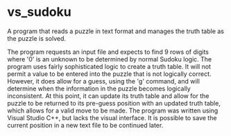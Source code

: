 # vs_sudoku
A program that reads a puzzle in text format and manages the truth table as the puzzle is solved.

The program requests an input file and expects to find 9 rows of digits where '0' is an unknown to be determined by
normal Sudoku logic.  The program uses fairly sophisticated logic to create a truth table.  It will not permit a
value to be entered into the puzzle that is not logically correct.  However, it does allow for a guess, using the 'g'
command, and will determine when the information in the puzzle becomes logically inconsistent.  At this point, it
can update its truth table and allow for the puzzle to be returned to its pre-guess position with an updated truth
table, which allows for a valid move to be made.  The program was written using Visual Studio C++, but lacks the
visual interface.  It is possible to save the current position in a new text file to be continued later.
